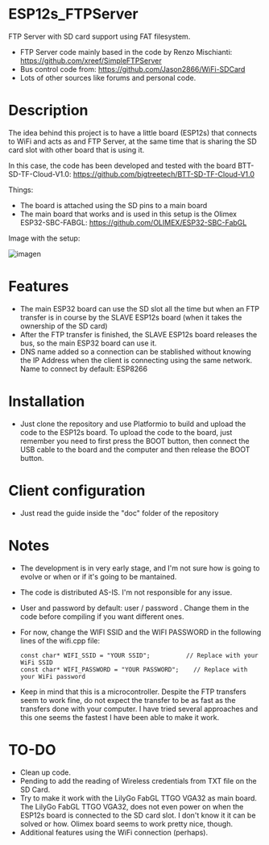 # ESP12s_FTPServer
FTP Server with SD card support using FAT filesystem. 
- FTP Server code mainly based in the code by Renzo Mischianti: https://github.com/xreef/SimpleFTPServer
- Bus control code from: https://github.com/Jason2866/WiFi-SDCard
- Lots of other sources like forums and personal code.

# Description
The idea behind this project is to have a little board (ESP12s) that connects to WiFi and acts as and FTP Server, at the same time that is sharing the SD card slot with other board that is using it. 

In this case, the code has been developed and tested with the board BTT-SD-TF-Cloud-V1.0: https://github.com/bigtreetech/BTT-SD-TF-Cloud-V1.0

Things:
  - The board is attached using the SD pins to a main board
  - The main board that works and is used in this setup is the Olimex ESP32-SBC-FABGL: https://github.com/OLIMEX/ESP32-SBC-FabGL

Image with the setup:

![imagen](https://github.com/user-attachments/assets/7f207acc-6d92-4e11-ba2f-1cb0e08e6613)


# Features
- The main ESP32 board can use the SD slot all the time but when an FTP transfer is in course by the SLAVE ESP12s board (when it takes the ownership of the SD card)
- After the FTP transfer is finished, the SLAVE ESP12s board releases the bus, so the main ESP32 board can use it.
- DNS name added so a connection can be stablished without knowing the IP Address when the client is connecting using the same network. Name to connect by default: ESP8266

# Installation
- Just clone the repository and use Platformio to build and upload the code to the ESP12s board. To upload the code to the board, just remember you need to first press the BOOT button, then connect the USB cable to the board and the computer and then release the BOOT button.

# Client configuration
- Just read the guide inside the "doc" folder of the repository

# Notes
- The development is in very early stage, and I'm not sure how is going to evolve or when or if it's going to be mantained.
- The code is distributed AS-IS. I'm not responsible for any issue.
- User and password by default: user / password . Change them in the code before compiling if you want different ones.
- For now, change the WIFI SSID and the WIFI PASSWORD in the following lines of the wifi.cpp file:
  
      const char* WIFI_SSID = "YOUR SSID";    		// Replace with your WiFi SSID
      const char* WIFI_PASSWORD = "YOUR PASSWORD";    // Replace with your WiFi password
  
- Keep in mind that this is a microcontroller. Despite the FTP transfers seem to work fine, do not expect the transfer to be as fast as the transfers done with your computer. I have tried several approaches and this one seems the fastest I have been able to make it work. 

# TO-DO
- Clean up code.
- Pending to add the reading of Wireless credentials from TXT file on the SD Card.
- Try to make it work with the LilyGo FabGL TTGO VGA32 as main board. The LilyGo FabGL TTGO VGA32, does not even power on when the ESP12s board is connected to the SD card slot. I don't know it it can be solved or how. Olimex board seems to work pretty nice, though.
- Additional features using the WiFi connection (perhaps).
